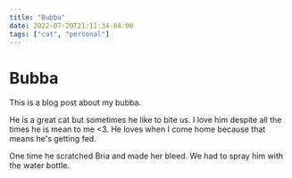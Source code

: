 ```yaml
---
title: "Bubba"
date: 2022-07-20T21:11:34-04:00
tags: ["cat", "personal"]
---
```


# Bubba

This is a blog post about my bubba.

He is a great cat but sometimes he like to bite us. I love him despite all the times he is mean to me <3. He loves when I come home because that means he's getting fed.

One time he scratched Bria and made her bleed. We had to spray him with the water bottle.

